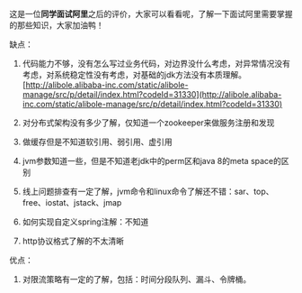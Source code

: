 > ~~~~~

这是一位**同学面试阿里**之后的评价，大家可以看看呢，了解一下面试阿里需要掌握的那些知识，大家加油鸭！

缺点：

1. 代码能力不够，没有怎么写过业务代码，对边界没什么考虑，对异常情况没有考虑，对系统稳定性没有考虑，对基础的jdk方法没有本质理解。[http://alibole.alibaba-inc.com/static/alibole-manage/src/p/detail/index.html?codeId=31330](http://alibole.alibaba-inc.com/static/alibole-manage/src/p/detail/index.html?codeId=31330)

2. 对分布式架构没有多少了解，仅知道一个zookeeper来做服务注册和发现

3. 做缓存但是不知道软引用、弱引用、虚引用

4. jvm参数知道一些，但是不知道老jdk中的perm区和java 8的meta space的区别

5. 线上问题排查有一定了解，jvm命令和linux命令了解还不错：sar、top、free、iostat、jstack、jmap

6. 如何实现自定义spring注解：不知道

7. http协议格式了解的不太清晰

优点：

1. 对限流策略有一定的了解，包括：时间分段队列、漏斗、令牌桶。

> ~~~~



